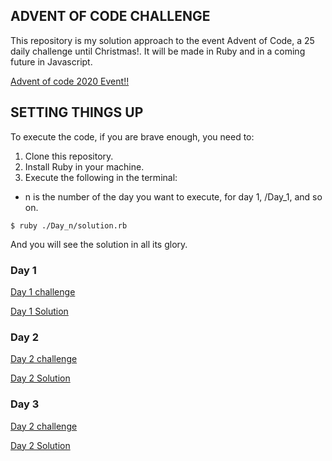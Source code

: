 ## ADVENT OF CODE CHALLENGE

 This repository is my solution approach to the event Advent of Code, a 25 daily challenge until Christmas!. It will be made in Ruby and in a coming future in Javascript.

 [Advent of code 2020 Event!!](https://adventofcode.com/)


## SETTING THINGS UP

To execute the code, if you are brave enough, you need to:

 1. Clone this repository.
 2. Install Ruby in your machine.
 3. Execute the following in the terminal:
  * n is the number of the day you want to execute, for day 1, /Day_1, and so on.

 ```
 $ ruby ./Day_n/solution.rb
 ```

 And you will see the solution in all its glory.


### Day 1 ### 

 [Day 1 challenge](https://adventofcode.com/2020/day/1)

 [Day 1 Solution](https://github.com/rafahg/Advent_of_code_2020/blob/main/Day_1/solution.rb)


### Day 2 ### 

 [Day 2 challenge](https://adventofcode.com/2020/day/2)

 [Day 2 Solution](https://github.com/rafahg/Advent_of_code_2020/blob/main/Day_2/solution.rb)


 ### Day 3 ### 

 [Day 2 challenge](https://adventofcode.com/2020/day/3)

 [Day 2 Solution](https://github.com/rafahg/Advent_of_code_2020/blob/main/Day_3/solution.rb)








